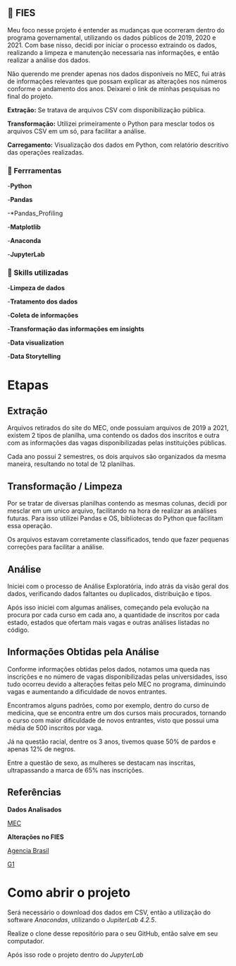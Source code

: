 ## :open_book: FIES

Meu foco nesse projeto é entender as mudanças que ocorreram dentro do programa governamental, utilizando os dados públicos de 2019, 2020 e 2021. Com base nisso, decidi por iniciar o processo extraindo os dados, realizando a limpeza e manutenção necessaria nas informações, e então realizar a análise dos dados.

Não querendo me prender apenas nos dados disponíveis no MEC, fui atrás de informações relevantes que possam explicar as alterações nos números conforme o andamento dos anos. Deixarei o link de minhas pesquisas no final do projeto.


**Extração:** Se tratava de arquivos CSV com disponibilização pública.

**Transformação:** Utilizei primeiramente o Python para mesclar todos os arquivos CSV em um só, para facilitar a análise.

**Carregamento:** Visualização dos dados em Python, com relatório descritivo das operações realizadas.

### :wrench: Ferrramentas

-**Python**

-**Pandas**

-*Pandas_Profiling

-**Matplotlib**

-**Anaconda**

-**JupyterLab**

### :memo: Skills utilizadas

-**Limpeza de dados**

-**Tratamento dos dados**

-**Coleta de informações**

-**Transformação das informações em insights**

-**Data visualization**

-**Data Storytelling**

# Etapas
## Extração

Arquivos retirados do site do MEC, onde possuiam arquivos de 2019 a 2021, existem 2 tipos de planilha, uma contendo os dados dos inscritos e outra com as informações das vagas disponibilizadas pelas instituições públicas.

Cada ano possui 2 semestres, os dois arquivos são organizados da mesma maneira, resultando no total de 12 planilhas.

## Transformação / Limpeza

Por se tratar de diversas planilhas contendo as mesmas colunas, decidi por mesclar em um unico arquivo, facilitando na hora de realizar as análises futuras. Para isso utilizei Pandas e OS, bibliotecas do Python que facilitam essa operação. 

Os arquivos estavam corretamente classificados, tendo que fazer pequenas correções para facilitar a análise.

## Análise

Iniciei com o processo de Análise Exploratória, indo atrás da visão geral dos dados, verificando dados faltantes ou duplicados, distribuição e tipos.

Após isso iniciei com algumas análises, começando pela evolução na procura por cada curso em cada ano, a quantidade de inscritos por cada estado, estados que ofertam mais vagas e outras análises listadas no código.

## Informações Obtidas pela Análise

Conforme informações obtidas pelos dados, notamos uma queda nas inscrições e no número de vagas disponibilizadas pelas universidades, isso tudo ocorreu devido a alterações feitas pelo MEC no programa, diminuindo vagas e aumentando a dificuldade de novos entrantes.

Encontramos alguns padrões, como por exemplo, dentro do curso de medicina, que se encontra entre um dos cursos mais procurados, tornando o curso com maior dificuldade de novos entrantes, visto que possui uma média de 500 inscritos por vaga.

Já na questão racial, dentre os 3 anos, tivemos quase 50% de pardos e apenas 12% de negros.

Entre a questão de sexo, as mulheres se destacam nas inscritas, ultrapassando a marca de 65% nas inscrições.

## Referências

**Dados Analisados**

[MEC](https://dadosabertos.mec.gov.br/)

**Alterações no FIES**

[Agencia Brasil](https://agenciabrasil.ebc.com.br/educacao/noticia/2019-12/mec-oficializa-mudancas-no-fies-e-no-p-fies?utm_source=chatgpt.com)

[G1](https://g1.globo.com/educacao/noticia/2019/12/27/mec-muda-regras-para-o-fies-e-p-fies-e-reduz-numero-de-vagas-a-partir-de-2021.ghtml?utm_source=chatgpt.com)

# Como abrir o projeto

Será necessário o download dos dados em CSV, então a utilização do software *Anacondas*, utilizando o *JupiterLab 4.2.5*.

Realize o clone desse repositório para o seu GitHub, então salve em seu computador.

Após isso rode o projeto dentro do *JupyterLab*

